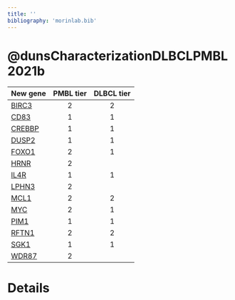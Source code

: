 ```yaml
---
title: ''
bibliography: 'morinlab.bib'
---
```


# @dunsCharacterizationDLBCLPMBL2021b
|New gene|PMBL tier|DLBCL tier|
|:-|:-:|:-:|
|[BIRC3](BIRC3)|2 |2 |
|[CD83](CD83)|1 |1 |
|[CREBBP](CREBBP)|1 |1 |
|[DUSP2](DUSP2)|1 |1 |
|[FOXO1](FOXO1)|2 |1 |
|[HRNR](HRNR)|2 | |
|[IL4R](IL4R)|1 |1 |
|[LPHN3](LPHN3)|2 | |
|[MCL1](MCL1)|2 |2 |
|[MYC](MYC)|2 |1 |
|[PIM1](PIM1)|1 |1 |
|[RFTN1](RFTN1)|2 |2 |
|[SGK1](SGK1)|1 |1 |
|[WDR87](WDR87)|2 | |

# Details

